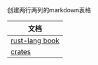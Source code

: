 创建两行两列的markdown表格

| 文档                                                       | 
|----------------------------------------------------------|
| [rust-lang book](https://doc.rust-lang.org/stable/book/) |
| [crates](https://crates.io/)                             |